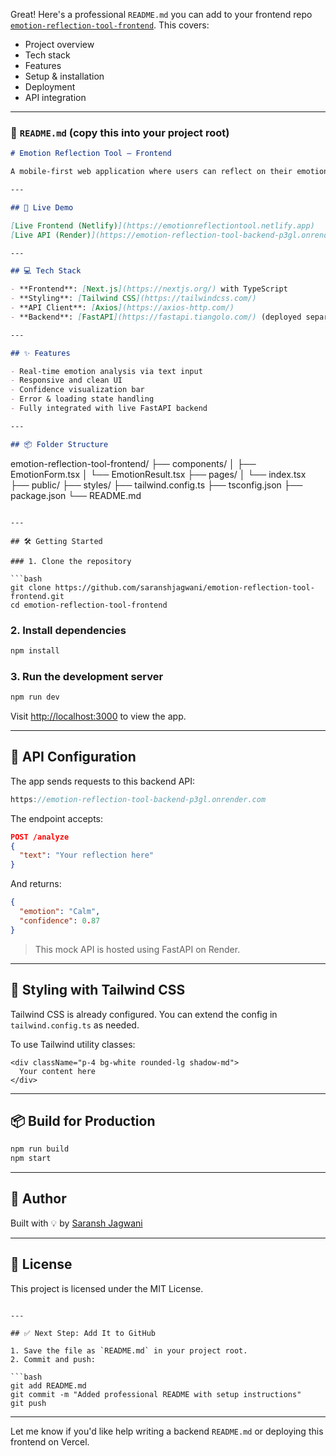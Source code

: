 Great! Here's a professional `README.md` you can add to your frontend repo [`emotion-reflection-tool-frontend`](https://github.com/saranshjagwani/emotion-reflection-tool-frontend). This covers:

* Project overview
* Tech stack
* Features
* Setup & installation
* Deployment
* API integration

---

### 📄 `README.md` (copy this into your project root)

```markdown
# Emotion Reflection Tool – Frontend

A mobile-first web application where users can reflect on their emotions by submitting short text inputs. The app analyzes user reflections via a FastAPI backend and returns a mock emotional interpretation along with a confidence score.

---

## 🚀 Live Demo

[Live Frontend (Netlify)](https://emotionreflectiontool.netlify.app)
[Live API (Render)](https://emotion-reflection-tool-backend-p3gl.onrender.com/analyze)

---

## 💻 Tech Stack

- **Frontend**: [Next.js](https://nextjs.org/) with TypeScript
- **Styling**: [Tailwind CSS](https://tailwindcss.com/)
- **API Client**: [Axios](https://axios-http.com/)
- **Backend**: [FastAPI](https://fastapi.tiangolo.com/) (deployed separately)

---

## ✨ Features

- Real-time emotion analysis via text input
- Responsive and clean UI
- Confidence visualization bar
- Error & loading state handling
- Fully integrated with live FastAPI backend

---

## 📦 Folder Structure

```

emotion-reflection-tool-frontend/
├── components/
│   ├── EmotionForm.tsx
│   └── EmotionResult.tsx
├── pages/
│   └── index.tsx
├── public/
├── styles/
├── tailwind.config.ts
├── tsconfig.json
├── package.json
└── README.md

````

---

## 🛠️ Getting Started

### 1. Clone the repository

```bash
git clone https://github.com/saranshjagwani/emotion-reflection-tool-frontend.git
cd emotion-reflection-tool-frontend
````

### 2. Install dependencies

```bash
npm install
```

### 3. Run the development server

```bash
npm run dev
```

Visit [http://localhost:3000](http://localhost:3000) to view the app.

---

## 🔗 API Configuration

The app sends requests to this backend API:

```ts
https://emotion-reflection-tool-backend-p3gl.onrender.com
```

The endpoint accepts:

```json
POST /analyze
{
  "text": "Your reflection here"
}
```

And returns:

```json
{
  "emotion": "Calm",
  "confidence": 0.87
}
```

> This mock API is hosted using FastAPI on Render.

---

## 🎨 Styling with Tailwind CSS

Tailwind CSS is already configured. You can extend the config in `tailwind.config.ts` as needed.

To use Tailwind utility classes:

```tsx
<div className="p-4 bg-white rounded-lg shadow-md">
  Your content here
</div>
```

---

## 📦 Build for Production

```bash
npm run build
npm start
```

---

## 🧠 Author

Built with 💡 by [Saransh Jagwani](https://github.com/saranshjagwani)

---

## 📜 License

This project is licensed under the MIT License.

````

---

## ✅ Next Step: Add It to GitHub

1. Save the file as `README.md` in your project root.
2. Commit and push:

```bash
git add README.md
git commit -m "Added professional README with setup instructions"
git push
````

---

Let me know if you'd like help writing a backend `README.md` or deploying this frontend on Vercel.
